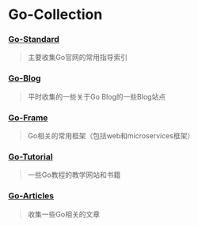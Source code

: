 # Go-Collection


### [Go-Standard](https://github.com/yuyongbo/Go-Standard/blob/master/Go-Standard.md)

> 主要收集Go官网的常用指导索引

### [Go-Blog](https://github.com/yuyongbo/Go-Standard/blob/master/Go-Blog.md)

> 平时收集的一些关于Go Blog的一些Blog站点

### [Go-Frame](https://github.com/yuyongbo/Go-Standard/blob/master/Go-Frame.md)

> Go相关的常用框架（包括web和microservices框架）

### [Go-Tutorial](https://github.com/yuyongbo/Go-Standard/blob/master/Go-Tutorial.md)

> 一些Go教程的教学网站和书籍

### [Go-Articles](https://github.com/yuyongbo/Go-Standard/blob/master/Go-Articles.md)

> 收集一些Go相关的文章

